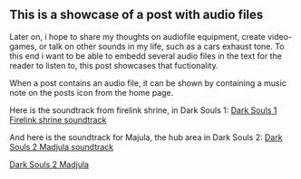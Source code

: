 ## This is a showcase of a post with audio files

Later on, i hope to share my thoughts on audiofile equipment, create video-games, or talk on other sounds in my life, such as a cars exhaust tone. To this end i want to be able to embedd several audio files in the text for the reader to listen to, this post showcases that fuctionality.

When a post contains an audio file, it can be shown by containing a music note on the posts icon from the home page.

Here is the soundtrack from firelink shrine, in Dark Souls 1:
[Dark Souls 1 Firelink shrine soundtrack](Audio1)

And here is the soundtrack for Majula, the hub area in Dark Souls 2:
[Dark Souls 2 Madjula soundtrack](Audio1)

[Dark Souls 2 Madjula](Image1)


